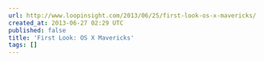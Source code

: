 ```yaml
---
url: http://www.loopinsight.com/2013/06/25/first-look-os-x-mavericks/
created_at: 2013-06-27 02:29 UTC
published: false
title: 'First Look: OS X Mavericks'
tags: []
---
```



